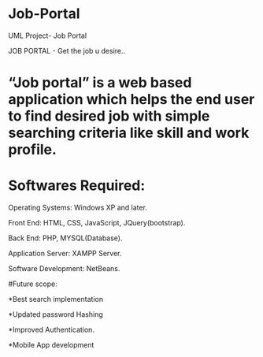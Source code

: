 # Job-Portal
UML Project- Job Portal


JOB PORTAL - Get the job u desire..

# “Job portal” is a web based application which helps the end user to find desired job with simple searching criteria like skill and work profile.
# Softwares Required:

Operating Systems: Windows XP and later.

Front End: HTML, CSS, JavaScript, JQuery(bootstrap).

Back End: PHP, MYSQL(Database).

Application Server: XAMPP Server.

Software Development: NetBeans.


#Future scope:

*Best search implementation
 
*Updated password Hashing

*Improved Authentication.

*Mobile App development


